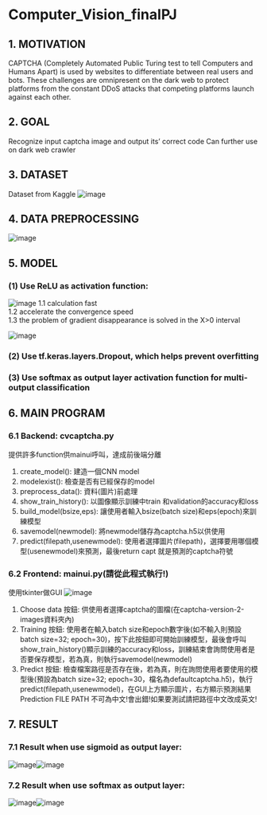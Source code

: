 # Computer_Vision_finalPJ
## 1.	MOTIVATION  
CAPTCHA (Completely Automated Public Turing test to tell Computers and Humans Apart) is used by websites to differentiate between real users and bots.
These challenges are omnipresent on the dark web to protect platforms from the constant DDoS attacks that competing platforms launch against each other.

## 2.	GOAL
Recognize input captcha image and output its’ correct code
Can further use on dark web crawler

## 3. DATASET
Dataset from Kaggle
 ![image](https://user-images.githubusercontent.com/119439749/218959859-c6a85b16-fb95-4894-a826-9fb2786777d7.png)

## 4. DATA PREPROCESSING 
![image](https://user-images.githubusercontent.com/119439749/218959938-4aeecf71-d220-4242-95d5-5b4d4a09d6c0.png)

## 5.	MODEL
### (1) Use ReLU as activation function:
![image](https://user-images.githubusercontent.com/119439749/218960152-aad8b504-53a0-424f-a859-598d4de66699.png)
  1.1	calculation fast  
  1.2	accelerate the convergence speed  
  1.3	the problem of gradient disappearance is 	solved in the X>0 interval
 
![image](https://user-images.githubusercontent.com/119439749/218960346-fb27fa22-c3a9-4a03-a5fa-36e01a774eb6.png)

### (2)	Use  tf.keras.layers.Dropout, which helps prevent overfitting
### (3)	Use softmax as output layer activation function for multi-output classification

## 6.	MAIN PROGRAM
### 6.1 Backend: cvcaptcha.py
提供許多function供mainui呼叫，達成前後端分離
1.	create_model():	建造一個CNN model
2.	modelexist():	檢查是否有已經保存的model	
3.	preprocess_data():	資料(圖片)前處理
4.	show_train_history():	以圖像顯示訓練中train 和validation的accuracy和loss
5.	build_model(bsize,eps):	讓使用者輸入bsize(batch size)和eps(epoch)來訓練模型
6.	savemodel(newmodel):	將newmodel儲存為captcha.h5以供使用
7.	predict(filepath,usenewmodel):	使用者選擇圖片(filepath)，選擇要用哪個模型(usenewmodel)來預測，最後return capt 就是預測的captcha符號
### 6.2	Frontend: mainui.py(請從此程式執行!)
使用tkinter做GUI
![image](https://user-images.githubusercontent.com/119439749/218960747-8cff08a3-c530-498c-829d-bc6a2c901cc0.png)
1.	Choose data 按鈕:	供使用者選擇captcha的圖檔(在captcha-version-2-images資料夾內)
2.	Training 按鈕:	使用者在輸入batch size和epoch數字後(如不輸入則預設batch size=32; epoch=30)，按下此按鈕即可開始訓練模型，最後會呼叫show_train_history()顯示訓練的accuracy和loss，訓練結束會詢問使用者是否要保存模型，若為真，則執行savemodel(newmodel)
3.	Predict 按鈕:	檢查檔案路徑是否存在後，若為真，則在詢問使用者要使用的模型後(預設為batch size=32; epoch=30，檔名為defaultcaptcha.h5)，執行predict(filepath,usenewmodel)，在GUI上方顯示圖片，右方顯示預測結果Prediction
FILE PATH 不可為中文!會出錯!如果要測試請把路徑中文改成英文!

## 7.	RESULT
### 7.1 Result when use sigmoid as output layer:
![image](https://user-images.githubusercontent.com/119439749/218961016-0e53685a-7afb-4bc2-943f-f373f57ee65a.png)![image](https://user-images.githubusercontent.com/119439749/218961027-b9617411-3525-4d81-9336-a6c809b44457.png)
### 7.2 Result when use softmax as output layer:
![image](https://user-images.githubusercontent.com/119439749/218961050-7989313a-49c0-449b-a233-1bb4940ea7e2.png)![image](https://user-images.githubusercontent.com/119439749/218961063-37f328c2-84ac-410d-a536-8fe32f3c97c6.png)

